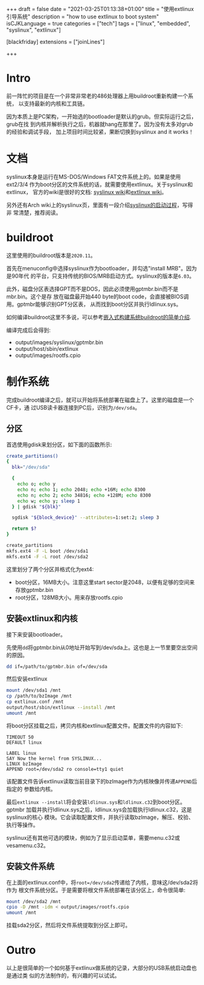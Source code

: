 +++
draft = false
date = "2021-03-25T01:13:38+01:00"
title = "使用extlinux引导系统"
description = "how to use extlinux to boot system"
isCJKLanguage = true
categories = ["tech"]
tags = ["linux", "embedded", "syslinux", "extlinux"]

[blackfriday]
extensions = ["joinLines"]

+++

# Intro

前一阵忙的项目是在一个非常非常老的486处理器上用buildroot重新构建一个系统，
以支持最新的内核和工具链。

因为本质上是PC架构，一开始选的bootloader是默认的grub。但实际运行之后，grub在找
到内核并解析执行之后，机器就hang在那里了。因为没有太多对grub的经验和调试手段，
加上项目时间比较紧，果断切换到syslinux and it works！

# 文档

syslinux本身是运行在MS-DOS/Windows FAT文件系统上的。如果是使用ext2/3/4
作为boot分区的文件系统的话，就需要使用extlinux。关于syslinux和extlinux，
官方的wiki是很好的文档: [syslinux wiki][1]和[extlinux wiki][2]。

另外还有Arch wiki上的syslinux页，里面有一段介绍[syslinux的启动过程][3]，写得非
常清楚，推荐阅读。

# buildroot

这里使用的buildroot版本是`2020.11`。

首先在menuconfig中选择syslinux作为bootloader，并勾选"install MRB"。因为是90年代
的平台，只支持传统的BIOS/MRB启动方式。syslinux的版本是`6.03`。

此外，磁盘分区表选择GPT而不是DOS，因此必须使用gptmbr.bin而不是mbr.bin。这个是存
放在磁盘最开始440 byte的boot code，会直接被BIOS调用。gptmbr能够识别GPT分区表，
从而找到boot分区并执行ldlinux.sys。

如何编译buildroot这里不多说，可以参考[嵌入式构建系统buildroot的简单介绍][4].

编译完成后会得到:

- output/images/syslinux/gptmbr.bin
- output/host/sbin/extlinux
- output/images/rootfs.cpio

# 制作系统

完成buildroot编译之后，就可以开始将系统部署在磁盘上了。这里的磁盘是一个CF卡，通
过USB读卡器连接到PC后，识别为`/dev/sda`。

## 分区

首选使用gdisk来划分区，如下面的函数所示:

```sh
create_partitions()
{
  blk="/dev/sda"

  {
    echo o; echo y
    echo n; echo 1; echo 2048; echo +16M; echo 8300
    echo n; echo 2; echo 34816; echo +128M; echo 8300
    echo w; echo y; sleep 1
  } | gdisk "${blk}"

  sgdisk "${block_device}" --attributes=1:set:2; sleep 3

  return $?
}

create_partitions
mkfs.ext4 -F -L boot /dev/sda1
mkfs.ext4 -F -L root /dev/sda2
```

这里划分了两个分区并格式化为ext4:

- boot分区，16MB大小。注意这里start sector是2048，以便有足够的空间来存放gptmbr.bin
- root分区，128MB大小。用来存放rootfs.cpio

## 安装extlinux和内核

接下来安装bootloader。

先使用`dd`将gptmbr.bin从0地址开始写到/dev/sda上。这也是上一节里要空出空间的原因。

```sh
dd if=/path/to/gptmbr.bin of=/dev/sda
```

然后安装extlinux

```sh
mount /dev/sda1 /mnt
cp /path/to/bzImage /mnt
cp extlinux.conf /mnt
output/host/sbin/extlinux --install /mnt
umount /mnt
```

将boot分区挂载之后，拷贝内核和extlinux配置文件。配置文件的内容如下:

```
TIMEOUT 50
DEFAULT linux

LABEL linux
SAY Now the kernel from SYSLINUX...
LINUX bzImage
APPEND root=/dev/sda2 ro console=tty1 quiet
```

该配置文件告诉extlinux读取当前目录下的bzImage作为内核映像并传递`APPEND`后指定的
参数给内核。

最后`extlinux --install`将会安装`ldlinux.sys`和`ldlinux.c32`到boot分区。gptmbr
加载并执行ldlinux.sys之后，ldlinux.sys会加载执行ldlinux.c32，这是syslinux的核心
模块。它会读取配置文件，并执行读取bzImage，解压、校验、执行等操作。

syslinux还有其他可选的模块，例如为了显示启动菜单，需要menu.c32或vesamenu.c32。

## 安装文件系统

在上面的extlinux.conf中，将`root=/dev/sda2`传递给了内核，意味这/dev/sda2将作为
根文件系统分区。于是需要将根文件系统部署在该分区上，命令很简单:

```sh
mount /dev/sda2 /mnt
cpio -D /mnt -idm < output/images/rootfs.cpio
umount /mnt
```

挂载sda2分区，然后将文件系统提取到分区上即可。

# Outro

以上是很简单的一个如何基于extlinux做系统的记录，大部分的USB系统启动盘也是通过类
似的方法制作的，有兴趣的可以试试。

[1]: https://wiki.syslinux.org/wiki/index.php?title=SYSLINUX
[2]: https://wiki.syslinux.org/wiki/index.php?title=EXTLINUX
[3]: https://wiki.archlinux.org/index.php/syslinux#Boot_process_overview
[4]: /post/buildroot_intro
